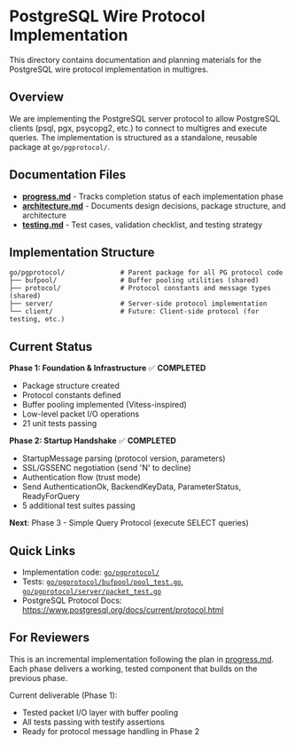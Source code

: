# PostgreSQL Wire Protocol Implementation

This directory contains documentation and planning materials for the PostgreSQL wire protocol implementation in multigres.

## Overview

We are implementing the PostgreSQL server protocol to allow PostgreSQL clients (psql, pgx, psycopg2, etc.) to connect to multigres and execute queries. The implementation is structured as a standalone, reusable package at `go/pgprotocol/`.

## Documentation Files

- **[progress.md](./progress.md)** - Tracks completion status of each implementation phase
- **[architecture.md](./architecture.md)** - Documents design decisions, package structure, and architecture
- **[testing.md](./testing.md)** - Test cases, validation checklist, and testing strategy

## Implementation Structure

```
go/pgprotocol/              # Parent package for all PG protocol code
├── bufpool/                # Buffer pooling utilities (shared)
├── protocol/               # Protocol constants and message types (shared)
├── server/                 # Server-side protocol implementation
└── client/                 # Future: Client-side protocol (for testing, etc.)
```

## Current Status

**Phase 1: Foundation & Infrastructure** ✅ **COMPLETED**
- Package structure created
- Protocol constants defined
- Buffer pooling implemented (Vitess-inspired)
- Low-level packet I/O operations
- 21 unit tests passing

**Phase 2: Startup Handshake** ✅ **COMPLETED**
- StartupMessage parsing (protocol version, parameters)
- SSL/GSSENC negotiation (send 'N' to decline)
- Authentication flow (trust mode)
- Send AuthenticationOk, BackendKeyData, ParameterStatus, ReadyForQuery
- 5 additional test suites passing

**Next**: Phase 3 - Simple Query Protocol (execute SELECT queries)

## Quick Links

- Implementation code: [`go/pgprotocol/`](../go/pgprotocol/)
- Tests: [`go/pgprotocol/bufpool/pool_test.go`](../go/pgprotocol/bufpool/pool_test.go), [`go/pgprotocol/server/packet_test.go`](../go/pgprotocol/server/packet_test.go)
- PostgreSQL Protocol Docs: https://www.postgresql.org/docs/current/protocol.html

## For Reviewers

This is an incremental implementation following the plan in [progress.md](./progress.md). Each phase delivers a working, tested component that builds on the previous phase.

Current deliverable (Phase 1):
- Tested packet I/O layer with buffer pooling
- All tests passing with testify assertions
- Ready for protocol message handling in Phase 2

